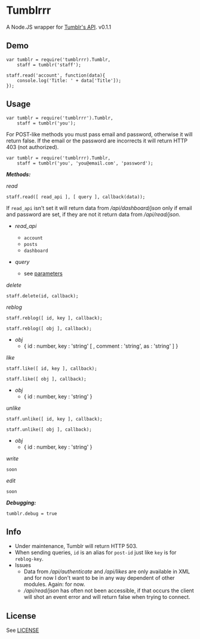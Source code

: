 # Tumblrrr

A Node.JS wrapper for [Tumblr's API].
v0.1.1

Demo
---------
	var tumblr = require('tumblrrr).Tumblr,
		staff = tumblr('staff');

	staff.read('account', function(data){
		console.log('Title: ' + data['Title']);
	});

Usage
---------

    var tumblr = require('tumblrrr').Tumblr,
        staff = tumblr('you');

For POST-like methods you must pass email and password, otherwise it will return false.
If the email or the password are incorrects it will return HTTP 403 (not authorized).

	var tumblr = require('tumblrrr).Tumblr,
		staff = tumblr('you', 'you@email.com', 'password');

**_Methods:_**

_read_

`staff.read([ read_api ], [ query ], callback(data));`

If `read_api` isn't set it will return data from _/api/dashboard/json_ only if email and password are set, if they are not it return data from _/api/read/json_.

- *read_api*
    - `account`
    - `posts`
    - `dashboard`

- *query*
    - see [parameters]

_delete_

`staff.delete(id, callback);`

_reblog_

`staff.reblog([ id, key ], callback);`

`staff.reblog([ obj ], callback);`

- _obj_
    - { id : number, key : 'string' [ , comment : 'string', as : 'string' ] }

_like_

`staff.like([ id, key ], callback);`

`staff.like([ obj ], callback);`

- _obj_
    - { id : number, key : 'string' }

_unlike_

`staff.unlike([ id, key ], callback);`

`staff.unlike([ obj ], callback);`

- _obj_
    - { id : number, key : 'string' }

_write_

`soon`

_edit_

`soon`

**_Debugging:_**

`tumblr.debug = true`

Info
-----

- Under maintenance, Tumblr will return HTTP 503.
- When sending queries, `id` is an alias for `post-id` just like `key` is for `reblog-key`.
- Issues
    - Data from _/api/authenticate_ and _/api/likes_ are only available in XML and for now I don't want to be in any way dependent of other modules. Again: for now.
    - _/api/read/json_ has often not been accessible, if that occurs the client will shot an event error and will return false when trying to connect.

License
-----------

See [LICENSE]

[parameters]: http://www.tumblr.com/docs/en/api
[Tumblr's API]: http://www.tumblr.com/docs/en/api
[demo]: http://www.github.com/mvrilo/tumblrrr/tree/master/demo/
[LICENSE]: http://www.github.com/mvrilo/tumblrrr/blob/master/LICENSE
